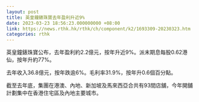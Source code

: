 ```yaml
---
layout: post
title: 英皇鐘錶珠寶去年盈利升近9%
date: 2023-03-23 18:56:23.000000000 +08:00
link: https://news.rthk.hk/rthk/ch/component/k2/1693309-20230323.htm
categories: rthk
---
```


英皇鐘錶珠寶公布，去年盈利約2.2億元，按年升近9%。派末期息每股0.62港仙，按年升約77%。

去年收入36.8億元，按年跌逾6%。毛利率31.9%，按年升0.6個百分點。

截至去年底，集團在港澳、內地、新加坡及馬來西亞合共有93間店舖，今年開舖計劃集中在香港住宅區及內地主要城市。
